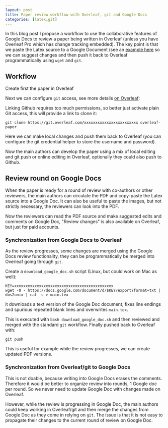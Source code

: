 ```yaml
---
layout: post
title: Paper review workflow with Overleaf, git and Google Docs
categories: [latex,git]
---
```


In this blog post I propose a workflow to use the collaborative features of Google Docs
to review a paper being written in Overleaf (unless you have Overleaf Pro which has
change tracking embedded).
The key point is that we paste the Latex source to a Google Document (see an [example here](https://docs.google.com/document/d/1rOksxkZUOdNW1alA6lqXg1xre4Q7bV6oyCVoIGGh0Z8/edit?usp=sharing) so we can
suggest changes and then push it back to Overleaf programmatically using `wget` and `git`.

## Workflow

Create first the paper in Overleaf

Next we can configure `git` access, see more details [on Overleaf](https://www.overleaf.com/learn/how-to/Using_Git_and_GitHub):

Linking Github requires too much permissions, so better just activate plain Git access,
this will provide a link to clone it:

    git clone https://git.overleaf.com/xxxxxxxxxxxxxxxxxxxxxxxx overleaf-paper

Here we can make local changes and push them back to Overleaf (you can configure the git credential
helper to store the username and password).

Now the main authors can develop the paper using a mix of local editing and git push or online editing in Overleaf,
optionally they could also push to Github.

## Review round on Google Docs

When the paper is ready for a round of review with co-authors or other reviewers, the main authors can
circulate the PDF and copy-paste the Latex source into a Google Doc. It can also be useful to paste
the images, but not strictly necessary, the reviewers can look into the PDF.

Now the reviewers can read the PDF source and make suggested edits and comments on Google Doc,
"Review changes" is also available on Overleaf, but just for paid accounts.

### Synchronization from Google Docs to Overleaf

As the review progresses, some changes are merged using the Google Docs review functionality,
they can be programmatically be merged into Overleaf going through `git`.

Create a `download_google_doc.sh` script (Linux, but could work on Mac as well):

    KEY=xxxxxxxxxxxxxxxxxxxxxxxxxxxxxxxxxxxxxxxxxxxx
    wget -O - https://docs.google.com/document/d/$KEY/export?format=txt | dos2unix | cat -s > main.tex

it downloads a text version of the Google Doc document, fixes line endings and spurious repeated blank lines
and overwrites `main.tex`.

This is executed with `bash download_google_doc.sh` and then reviewed and merged with the standard `git` workflow.
Finally pushed back to Overleaf with:

    git push

This is useful for example while the review progresses, we can create updated PDF versions.

### Synchronization from Overleaf/git to Google Docs

This is not doable, because writing into Google Docs erases the comments.
Therefore it would be better to organize review into rounds, 1 Google doc per round.
So we never need to update Google Doc with changes made on Overleaf.

However, while the review is progressing in Google Doc, the main authors could keep working in Overleaf/git
and then merge the changes from Google Doc as they come in relying on `git`.
The issue is that it is not easy to propagate their changes to the current round of review on Google Doc.
